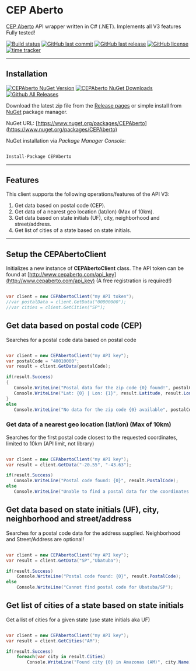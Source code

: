 # CEP Aberto

[CEP Aberto](htttp://www.cepaberto.com) API wrapper written in C# (.NET).
Implements all V3 features
Fully tested!

[![Build status](https://ci.appveyor.com/api/projects/status/l9cuqk1s1gdppqpn?svg=true)](https://ci.appveyor.com/project/guibranco/cepaberto)
[![GitHub last commit](https://img.shields.io/github/last-commit/guibranco/CEPAberto)](https://github.com/guibranco/CEPAberto)
[![GitHub last release](https://img.shields.io/github/release-date/guibranco/CEPAberto.svg?style=flat)](https://github.com/guibranco/CEPAbertot)
[![GitHub license](https://img.shields.io/github/license/guibranco/CEPAberto)](https://github.com/guibranco/CEPAberto)
[![time tracker](https://wakatime.com/badge/github/guibranco/CEPAberto.svg)](https://wakatime.com/badge/github/guibranco/CEPAberto)

---

## Installation

[![CEPAberto NuGet Version](https://img.shields.io/nuget/v/CepAberto.svg?style=flat)](https://www.nuget.org/packages/CEPAberto/)
[![CEPAberto NuGet Downloads](https://img.shields.io/nuget/dt/CEPAberto.svg?style=flat)](https://www.nuget.org/packages/CEPAberto/)
[![Github All Releases](https://img.shields.io/github/downloads/guibranco/CEPAberto/total.svg?style=flat)](https://github.com/guibranco/CEPAberto)

Download the latest zip file from the [Release pages](https://github.com/guibranco/CEPAberto/releases) or simple install from [NuGet](https://www.nuget.org/packages/CEPAberto) package manager.

NuGet URL: [https://www.nuget.org/packages/CEPAberto](https://www.nuget.org/packages/CEPAberto)

NuGet installation via *Package Manager Console*:

```ps

Install-Package CEPAberto

```

---

## Features

This client supports the following operations/features of the API V3:

 1. Get data based on postal code (CEP).
 2. Get data of a nearest geo location (lat/lon) (Max of 10km).
 3. Get data based on state initials (UF), city, neighborhood and street/address.
 4. Get list of cities of a state based on state initials.

 ---

## Setup the CEPAbertoClient

Initializes a new instance of **CEPAbertoClient** class.
The API token can be found at [http://www.cepaberto.com/api_key](http://www.cepaberto.com/api_key) (A free registration is required!)

```cs

var client = new CEPAbertoClient("my API token");
//var postalData = client.GetData("00000000");
//var cities = client.GetCities("SP");

```

## Get data based on postal code (CEP)

Searches for a postal code data based on postal code

 ```cs

var client = new CEPAbertoClient("my API key");
var postalCode = "40010000";
var result = client.GetData(postalCode);

if(result.Success)
{
    Console.WriteLine("Postal data for the zip code {0} found!", postalCode);
    Console.WriteLine("Lat: {0} | Lon: {1}", result.Latitude, result.Longitude);
}
else
    Console.WriteLine("No data for the zip code {0} available", postalCode);

```

### Get data of a nearest geo location (lat/lon) (Max of 10km)

Searches for the first postal code closest to the requested coordinates, limited to 10km (API limit, not library)

 ```cs

var client = new CEPAbertoClient("my API key");
var result = client.GetData("-20.55", "-43.63");

if(result.Success)
    Console.WriteLine("Postal code found: {0}", result.PostalCode);
else
    Console.WriteLine("Unable to find a postal data for the coordinates supplied!");

```

## Get data based on state initials (UF), city, neighborhood and street/address

Searches for a postal code data for the address supplied. Neighborhood and Street/Address are optional!

```cs

var client = new CEPAbertoClient("my API key");
var result = client.GetData("SP","Ubatuba");

if(result.Success)
    Console.WriteLine("Postal code found: {0}", result.PostalCode);
else
    Console.WriteLine("Cannot find postal code for Ubatuba/SP");

```

## Get list of cities of a state based on state initials

Get a list of cities for a given state (use state initials aka UF)

```cs

var client = new CEPAbertoClient("my API key");
var result = client.GetCities("AM");

if(result.Success)
    foreach(var city in result.Cities)
        Console.WriteLine("Found city {0} in Amazonas (AM)", city.Name);

```
